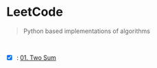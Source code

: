 # LeetCode
>
> Python based implementations of algorithms

<br>

- [x] : [01. Two Sum](01_two_sum.py)
